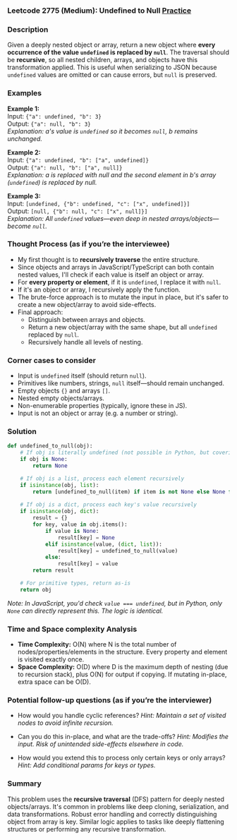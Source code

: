 ### Leetcode 2775 (Medium): Undefined to Null [Practice](https://leetcode.com/problems/undefined-to-null)

### Description  
Given a deeply nested object or array, return a new object where **every occurrence of the value `undefined` is replaced by `null`**. The traversal should be **recursive**, so all nested children, arrays, and objects have this transformation applied. This is useful when serializing to JSON because `undefined` values are omitted or can cause errors, but `null` is preserved.

### Examples  

**Example 1:**  
Input: `{"a": undefined, "b": 3}`  
Output: `{"a": null, "b": 3}`  
*Explanation: a's value is `undefined` so it becomes `null`, b remains unchanged.*

**Example 2:**  
Input: `{"a": undefined, "b": ["a", undefined]}`  
Output: `{"a": null, "b": ["a", null]}`  
*Explanation: a is replaced with null and the second element in b's array (`undefined`) is replaced by null.*

**Example 3:**  
Input: `[undefined, {"b": undefined, "c": ["x", undefined]}]`  
Output: `[null, {"b": null, "c": ["x", null]}]`  
*Explanation: All `undefined` values—even deep in nested arrays/objects—become `null`.*

### Thought Process (as if you’re the interviewee)  
- My first thought is to **recursively traverse** the entire structure.  
- Since objects and arrays in JavaScript/TypeScript can both contain nested values, I'll check if each value is itself an object or array.  
- For **every property or element**, if it is `undefined`, I replace it with `null`.  
- If it's an object or array, I recursively apply the function.  
- The brute-force approach is to mutate the input in place, but it's safer to create a new object/array to avoid side-effects.  
- Final approach:  
   - Distinguish between arrays and objects.
   - Return a new object/array with the same shape, but all `undefined` replaced by `null`.
   - Recursively handle all levels of nesting.

### Corner cases to consider  
- Input is `undefined` itself (should return `null`).
- Primitives like numbers, strings, `null` itself—should remain unchanged.
- Empty objects `{}` and arrays `[]`.
- Nested empty objects/arrays.
- Non-enumerable properties (typically, ignore these in JS).
- Input is not an object or array (e.g. a number or string).

### Solution

```python
def undefined_to_null(obj):
    # If obj is literally undefined (not possible in Python, but covering the logic)
    if obj is None:
        return None

    # If obj is a list, process each element recursively
    if isinstance(obj, list):
        return [undefined_to_null(item) if item is not None else None for item in obj]
    
    # If obj is a dict, process each key's value recursively
    if isinstance(obj, dict):
        result = {}
        for key, value in obj.items():
            if value is None:
                result[key] = None
            elif isinstance(value, (dict, list)):
                result[key] = undefined_to_null(value)
            else:
                result[key] = value
        return result

    # For primitive types, return as-is
    return obj
```

*Note: In JavaScript, you'd check `value === undefined`, but in Python, only `None` can directly represent this. The logic is identical.*

### Time and Space complexity Analysis  

- **Time Complexity:** O(N) where N is the total number of nodes/properties/elements in the structure. Every property and element is visited exactly once.
- **Space Complexity:** O(D) where D is the maximum depth of nesting (due to recursion stack), plus O(N) for output if copying. If mutating in-place, extra space can be O(D).

### Potential follow-up questions (as if you’re the interviewer)  

- How would you handle cyclic references?
  *Hint: Maintain a set of visited nodes to avoid infinite recursion.*

- Can you do this in-place, and what are the trade-offs?
  *Hint: Modifies the input. Risk of unintended side-effects elsewhere in code.*

- How would you extend this to process only certain keys or only arrays?
  *Hint: Add conditional params for keys or types.*

### Summary
This problem uses the **recursive traversal** (DFS) pattern for deeply nested objects/arrays. It's common in problems like deep cloning, serialization, and data transformations. Robust error handling and correctly distinguishing object from array is key. Similar logic applies to tasks like deeply flattening structures or performing any recursive transformation.